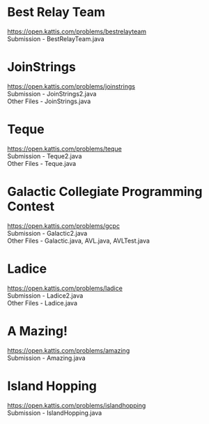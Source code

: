 # Best Relay Team
https://open.kattis.com/problems/bestrelayteam  
Submission - BestRelayTeam.java  

# JoinStrings
https://open.kattis.com/problems/joinstrings  
Submission - JoinStrings2.java  
Other Files - JoinStrings.java  

# Teque
https://open.kattis.com/problems/teque  
Submission - Teque2.java  
Other Files - Teque.java  

# Galactic Collegiate Programming Contest
https://open.kattis.com/problems/gcpc  
Submission - Galactic2.java  
Other Files - Galactic.java, AVL.java, AVLTest.java  

# Ladice
https://open.kattis.com/problems/ladice  
Submission - Ladice2.java  
Other Files - Ladice.java  

# A Mazing!
https://open.kattis.com/problems/amazing  
Submission - Amazing.java  

# Island Hopping
https://open.kattis.com/problems/islandhopping  
Submission - IslandHopping.java  
